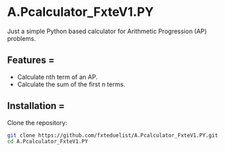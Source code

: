 # A.Pcalculator_FxteV1.PY

Just a simple Python based calculator for Arithmetic Progression (AP) problems.

## Features =
- Calculate nth term of an AP.
- Calculate the sum of the first n terms.

## Installation =
Clone the repository:
```bash
git clone https://github.com/fxteduelist/A.Pcalculator_FxteV1.PY.git
cd A.Pcalculator_FxteV1.PY
